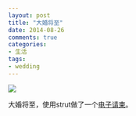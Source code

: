 ```yaml
---
layout: post
title: "大婚将至"
date: 2014-08-26
comments: true
categories: 
- 生活
tags:
- wedding
---
```


![](http://chengjun.qiniudn.com/B149984AT1V1.jpg)

大婚将至，使用strut做了一个[电子请柬](http://chengjun.github.io/wedding)。


